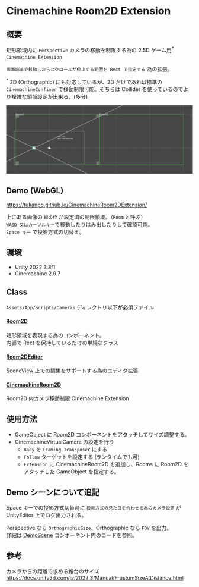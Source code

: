 # Cinemachine Room2D Extension

## 概要

矩形領域内に `Perspective` カメラの移動を制限する為の 2.5D ゲーム用<sup>*</sup> `Cinemachine Extension`  

`画面端まで移動したらスクロールが停止する範囲を Rect で指定する` 為の拡張。

<sup>*</sup> 2D (Orthographic) にも対応しているが、2D だけであれば標準の `CinemachineConfiner` で移動制限可能。そちらは Collider を使っているのでより複雑な領域設定が出来る。(多分)  

![image01](docs/images/image01.png)

## Demo (WebGL)

https://tukanpo.github.io/CinemachineRoom2DExtension/

上にある画像の `緑の枠` が設定済の制限領域。（`Room` と呼ぶ）  
`WASD 又はカーソルキー`で移動したりはみ出したりして確認可能。  
`Space キー` で投影方式の切替え。 

## 環境

- Unity 2022.3.8f1
- Cinemachine 2.9.7

## Class

`Assets/App/Scripts/Cameras` ディレクトリ以下が必須ファイル

#### [Room2D](Assets/App/Scripts/Cameras/Room2D.cs)
矩形領域を表現する為のコンポーネント。  
内部で Rect を保持しているだけの単純なクラス

#### [Room2DEditor]((Assets/App/Scripts/Cameras/Editor/Room2DEditor.cs))
SceneView 上での編集をサポートする為のエディタ拡張  

#### [CinemachineRoom2D](Assets/App/Scripts/Cameras/CinemachineRoom2D.cs)
Room2D 内カメラ移動制限 Cinemachine Extension

## 使用方法
- GameObject に Room2D コンポーネントをアタッチしてサイズ調整する。
- CinemachineVirtualCamera の設定を行う  
  - `Body` を `Framing Transposer` にする
  - `Follow` ターゲットを設定する (ランタイムでも可)
  - `Extension` に CinemachineRoom2D を追加し、Rooms に Room2D をアタッチした GameObject を指定する。  

## Demo シーンについて追記

Space キーでの投影方式切替時に `投影方式の見た目を合わせる為のカメラ設定` が UnityEditor 上でログ出力される。

Perspective なら `OrthographicSize`、Orthographic なら `FOV` を出力。  
詳細は [DemoScene](Assets/App/Scripts/Scenes/DemoScene.cs) コンポーネント内のコードを参照。  

## 参考
カメラからの距離で求める錐台のサイズ  
https://docs.unity3d.com/ja/2022.3/Manual/FrustumSizeAtDistance.html
